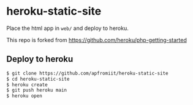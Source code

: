 # heroku-static-site

Place the html app in `web/` and deploy to heroku.

This repo is forked from https://github.com/heroku/php-getting-started

## Deploy to heroku

```sh
$ git clone https://github.com/apfromiit/heroku-static-site
$ cd heroku-static-site
$ heroku create
$ git push heroku main
$ heroku open
```
